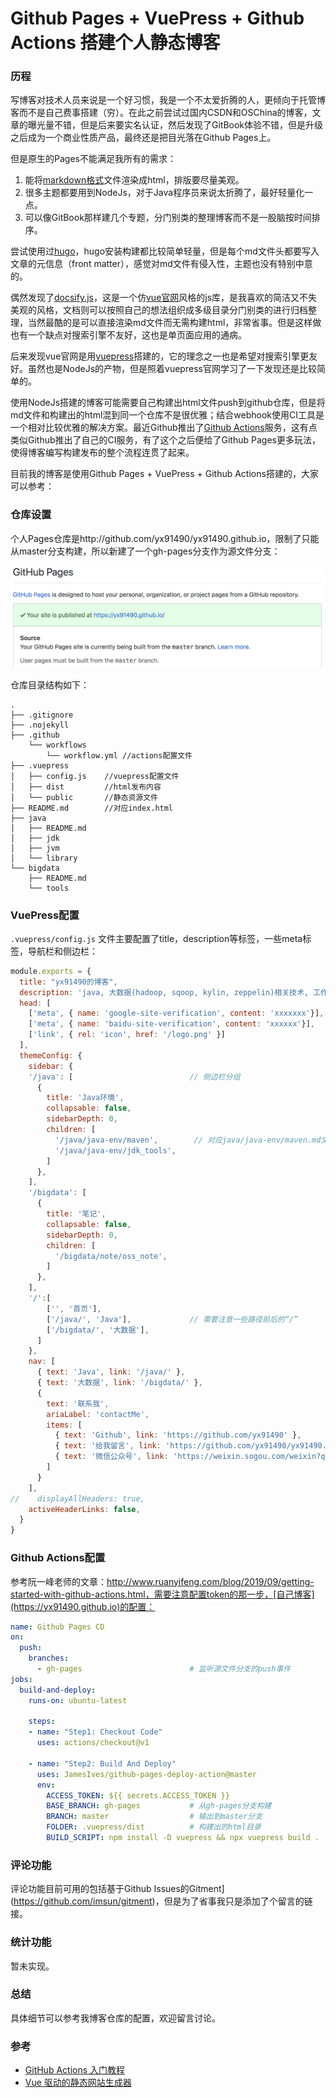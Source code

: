 # Github Pages + VuePress + Github Actions 搭建个人静态博客

### 历程

写博客对技术人员来说是一个好习惯，我是一个不太爱折腾的人，更倾向于托管博客而不是自己费事搭建（穷）。在此之前尝试过国内CSDN和OSChina的博客，文章的曝光量不错，但是后来要实名认证，然后发现了GitBook体验不错，但是升级之后成为一个商业性质产品，最终还是把目光落在Github Pages上。

但是原生的Pages不能满足我所有的需求：

1. 能将[markdown格式](https://guides.github.com/features/mastering-markdown)文件渲染成html，排版要尽量美观。
2. 很多主题都要用到NodeJs，对于Java程序员来说太折腾了，最好轻量化一点。
3. 可以像GitBook那样建几个专题，分门别类的整理博客而不是一股脑按时间排序。

尝试使用过[hugo](http://hugo.io)，hugo安装构建都比较简单轻量，但是每个md文件头都要写入文章的元信息（front matter），感觉对md文件有侵入性，主题也没有特别中意的。

偶然发现了[docsify.js](https://docsify.js.org)，这是一个仿[vue官网](https://cn.vuejs.org/)风格的js库，是我喜欢的简洁又不失美观的风格，文档则可以按照自己的想法组织成多级目录分门别类的进行归档整理，当然最酷的是可以直接渲染md文件而无需构建html，非常省事。但是这样做也有一个缺点对搜索引擎不友好，这也是单页面应用的通病。

后来发现vue官网是用[vuepress](http://vuepress.vuejs.org)搭建的，它的理念之一也是希望对搜索引擎更友好。虽然也是NodeJs的产物，但是照着vuepress官网学习了一下发现还是比较简单的。

使用NodeJs搭建的博客可能需要自己构建出html文件push到github仓库，但是将md文件和构建出的html混到同一个仓库不是很优雅；结合webhook使用CI工具是一个相对比较优雅的解决方案。最近Github推出了[Github Actions](https://github.com/features/actions)服务，这有点类似Github推出了自己的CI服务，有了这个之后便给了Github Pages更多玩法，使得博客编写构建发布的整个流程连贯了起来。

目前我的博客是使用Github Pages + VuePress + Github Actions搭建的，大家可以参考：

### 仓库设置

个人Pages仓库是http://github.com/yx91490/yx91490.github.io，限制了只能从master分支构建，所以新建了一个gh-pages分支作为源文件分支：

![image-20191002220411763](./assets/image-20191002220411763.png)

仓库目录结构如下：

```
.
├── .gitignore
├── .nojekyll
├── .github
    └── workflows
        └── workflow.yml //actions配置文件
├── .vuepress
│   ├── config.js    //vuepress配置文件
│   ├── dist         //html发布内容
│   └── public       //静态资源文件
├── README.md        //对应index.html
├── java
│   ├── README.md
│   ├── jdk
│   ├── jvm
│   └── library
└── bigdata
    ├── README.md
    └── tools
```

### VuePress配置

`.vuepress/config.js` 文件主要配置了title，description等标签，一些meta标签，导航栏和侧边栏：

```javascript
module.exports = {
  title: "yx91490的博客",
  description: 'java, 大数据(hadoop, sqoop, kylin, zeppelin)相关技术, 工作经验记录',
  head: [
    ['meta', { name: 'google-site-verification', content: 'xxxxxxx'}],
    ['meta', { name: 'baidu-site-verification', content: 'xxxxxx'}],
    ['link', { rel: 'icon', href: '/logo.png' }]
  ],
  themeConfig: {
    sidebar: {
    '/java': [                          // 侧边栏分组
      {
        title: 'Java环境',
        collapsable: false,
        sidebarDepth: 0,
        children: [
          '/java/java-env/maven',        // 对应java/java-env/maven.md文件
          '/java/java-env/jdk_tools', 
        ]
      },
    ],
    '/bigdata': [
      {
        title: '笔记',
        collapsable: false,
        sidebarDepth: 0,
        children: [
          '/bigdata/note/oss_note', 
        ]
      },
    ],
    '/':[
        ['', '首页'],
        ['/java/', 'Java'],             // 需要注意一些路径前后的“/”
        ['/bigdata/', '大数据'],
      ]
    },
    nav: [
      { text: 'Java', link: '/java/' },
      { text: '大数据', link: '/bigdata/' },
      {
        text: '联系我',
        ariaLabel: 'contactMe',
        items: [
          { text: 'Github', link: 'https://github.com/yx91490' },
          { text: '给我留言', link: 'https://github.com/yx91490/yx91490.github.io/issues/new' },
          { text: '微信公众号', link: 'https://weixin.sogou.com/weixin?query=图解代码' },
        ]
      }
    ],
//    displayAllHeaders: true,
    activeHeaderLinks: false,
  }
}
```

### Github Actions配置

参考阮一峰老师的文章：http://www.ruanyifeng.com/blog/2019/09/getting-started-with-github-actions.html，需要注意配置token的那一步，[自己博客](https://yx91490.github.io)的配置：

```yaml
name: Github Pages CD
on:
  push:
    branches:
      - gh-pages                        # 监听源文件分支的push事件
jobs:
  build-and-deploy:
    runs-on: ubuntu-latest

    steps:
    - name: "Step1: Checkout Code"
      uses: actions/checkout@v1

    - name: "Step2: Build And Deploy"
      uses: JamesIves/github-pages-deploy-action@master
      env:
        ACCESS_TOKEN: ${{ secrets.ACCESS_TOKEN }}
        BASE_BRANCH: gh-pages           # 从gh-pages分支构建
        BRANCH: master                  # 输出到master分支
        FOLDER: .vuepress/dist          # 构建出的html目录
        BUILD_SCRIPT: npm install -D vuepress && npx vuepress build .
```

### 评论功能

评论功能目前可用的包括基于Github Issues的Gitment](https://github.com/imsun/gitment)，但是为了省事我只是添加了个留言的链接。

### 统计功能

暂未实现。

### 总结

具体细节可以参考我博客仓库的配置，欢迎留言讨论。

### 参考

- [GitHub Actions 入门教程](http://www.ruanyifeng.com/blog/2019/09/getting-started-with-github-actions.html)
- [Vue 驱动的静态网站生成器](https://vuepress.vuejs.org/zh/)

